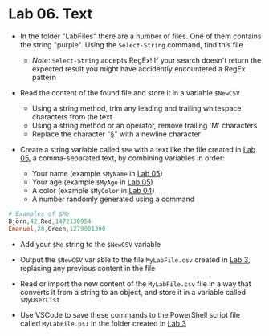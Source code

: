 # Lab 06. Text

- In the folder "LabFiles" there are a number of files. One of them contains the string "purple". Using the `Select-String` command, find this file
  - *Note*: `Select-String` accepts RegEx! If your search doesn't return the expected result you might have accidently encountered a RegEx pattern

- Read the content of the found file and store it in a variable `$NewCSV`
  - Using a string method, trim any leading and trailing whitespace characters from the text
  - Using a string method or an operator, remove trailing 'M' characters
  - Replace the character "§" with a newline character

- Create a string variable called `$Me` with a text like the file created in [Lab 05](../05.%20Input%20%26%20Output/Lab.md), a comma-separated text, by combining variables in order:
  - Your name (example `$MyName` in [Lab 05](../05.%20Input%20%26%20Output/Lab.md))
  - Your age (example `$MyAge` in [Lab 05](../05.%20Input%20%26%20Output/Lab.md))
  - A color (example `$MyColor` in [Lab 04](../04.%20Variables/Lab.md))
  - A number randomly generated using a command

```PowerShell
# Examples of $Me
Björn,42,Red,1472130954
Emanuel,28,Green,1279001390
```

- Add your `$Me` string to the `$NewCSV` variable
- Output the `$NewCSV` variable to the file `MyLabFile.csv` created in [Lab 3](../03.%20Commands%20and%20Methods/Lab.md), replacing any previous content in the file

- Read or import the new content of the `MyLabFile.csv` file in a way that converts it from a string to an object, and store it in a variable called `$MyUserList`

- Use VSCode to save these commands to the PowerShell script file called `MyLabFile.ps1` in the folder created in [Lab 3](../03.%20Commands%20and%20Methods/Lab.md)
